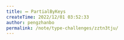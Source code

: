 ```yaml
---
title: ➖ PartialByKeys
createTime: 2022/12/01 03:52:33
author: pengzhanbo
permalink: /note/type-challenges/zztn3tju/
---
```

